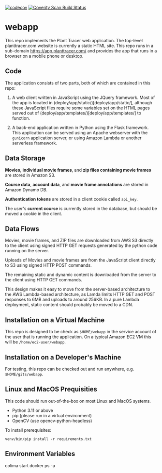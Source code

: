 [![codecov](https://codecov.io/gh/Plant-Tracer/webapp/graph/badge.svg?token=YRMITDBBJ1)](https://codecov.io/gh/Plant-Tracer/webapp)
<a href="https://scan.coverity.com/projects/plant-tracer-webapp">
  <img alt="Coverity Scan Build Status"
       src="https://scan.coverity.com/projects/29728/badge.svg"/>
</a>
# webapp
This repo implements the Plant Tracer web application.  The top-level planttracer.com website is currently a static HTML site. This repo runs in a sub-domain https://app.planttracer.com/ and provides the app that runs in a browser on a mobile phone or desktop.

Code
----

The application consists of two parts, both of which are contained in this repo:

1. A web client written in JavaScript using the JQuery framework. Most of the app is located in (deploy/app/static/)[deploy/app/static/], although these JavaScript files require some variables set on the HTML pages served out of (deploy/app/templates/)[deploy/app/templates/] to function.

2. A back-end application written in Python using the Flask framework. This application can be served using an Apache webserver with the `gunicorn` application server, or using Amazon Lambda or another serverless framework.

Data Storage
------------
**Movies**, **individual movie frames**, and **zip files containing movie frames** are stored in Amazon S3.

**Course data**, **account data**, and **movie frame annotations** are stored in Amazon Dynamo DB.

**Authentication tokens** are stored in a client cookie called `api_key`.

The user's **current course** is currently stored in the database, but should be moved a cookie in the client.

Data Flows
----------

Movies, movie frames, and ZIP files are downloaded from AWS S3 directly to the client using signed HTTP GET requests generated by the python code running on the server.

Uploads of Movies and movie frames are from the JavaScript client directly to S3 using signed HTTP POST commands.

The remaining static and dynamic content is downloaded from the server to the client using HTTP GET commands.

This design makes it easy to move from the server-based architecture to the AWS Lambda-based architecture, as Lamda limits HTTP GET and POST responses to 6MB and uploads to around 256KB. In a pure Lambda deployment, static content should probably be moved to a CDN.

Installation on a Virtual Machine
---------------------------------
This repo is designed to be check as `$HOME/webapp` in the service account of the user that is running the application. On a typical Amazon EC2 VM this will be `/home/ec2-user/webapp`.

Installation on a Developer's Machine
-------------------------------------
For testing, this repo can be checked out and run anywhere, e.g. `$HOME/gits/webapp`.


Linux and MacOS Prequisities
----------------------------
This code should run out-of-the-box on most Linux and MacOS systems.

- Python 3.11 or above
- pip (please run in a virtual environment)
- OpenCV (use opencv-python-headless)

To install prerequisites:

```
venv/bin/pip install -r requirements.txt
```

Environment Variables
---------------------


colima start
docker ps -a
